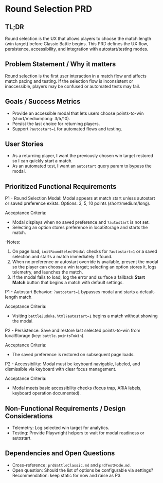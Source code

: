 # Round Selection PRD

## TL;DR

Round selection is the UX that allows players to choose the match length (win target) before Classic Battle begins. This PRD defines the UX flow, persistence, accessibility, and integration with autostart/testing modes.

## Problem Statement / Why it matters

Round selection is the first user interaction in a match flow and affects match pacing and testing. If the selection flow is inconsistent or inaccessible, players may be confused or automated tests may fail.

## Goals / Success Metrics

- Provide an accessible modal that lets users choose points-to-win (short/medium/long: 3/5/10).
- Persist the last choice for returning players.
- Support `?autostart=1` for automated flows and testing.

## User Stories

- As a returning player, I want the previously chosen win target restored so I can quickly start a match.
- As an automated test, I want an `autostart` query param to bypass the modal.

## Prioritized Functional Requirements

P1 - Round Selection Modal: Modal appears at match start unless autostart or saved preference exists. Options: 3, 5, 10 points (short/medium/long).

Acceptance Criteria:

- Modal displays when no saved preference and `?autostart` is not set.
- Selecting an option stores preference in localStorage and starts the match.

-Notes:

1. On page load, `initRoundSelectModal` checks for `?autostart=1` or a saved selection and starts a match immediately if found.
2. When no preference or autostart override is available, present the modal so the player can choose a win target; selecting an option stores it, logs telemetry, and launches the match.
3. If the modal fails to load, log the error and surface a fallback **Start Match** button that begins a match with default settings.

P1 - Autostart Behavior: `?autostart=1` bypasses modal and starts a default-length match.

Acceptance Criteria:

- Visiting `battleJudoka.html?autostart=1` begins a match without showing the modal.

P2 - Persistence: Save and restore last selected points-to-win from localStorage (key: `battle.pointsToWin`).

Acceptance Criteria:

- The saved preference is restored on subsequent page loads.

P2 - Accessibility: Modal must be keyboard navigable, labeled, and dismissible via keyboard with clear focus management.

Acceptance Criteria:

- Modal meets basic accessibility checks (focus trap, ARIA labels, keyboard operation documented).

## Non-Functional Requirements / Design Considerations

- Telemetry: Log selected win target for analytics.
- Testing: Provide Playwright helpers to wait for modal readiness or autostart.

## Dependencies and Open Questions

- Cross-reference: `prdBattleClassic.md` and `prdTestMode.md`.
- Open question: Should the list of options be configurable via settings? Recommendation: keep static for now and raise as P3.
